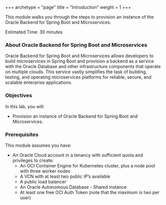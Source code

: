 +++
archetype = "page"
title = "Introduction"
weight = 1
+++

This module walks you through the steps to provision an instance of the Oracle Backend for Spring Boot and Microservices.

Estimated Time: 30 minutes

### About Oracle Backend for Spring Boot and Microservices

Oracle Backend for Spring Boot and Microservices allows developers to build microservices in Spring Boot and provision a backend as a service with the Oracle Database and other infrastructure components that operate on multiple clouds. This service vastly simplifies the task of building, testing, and operating microservices platforms for reliable, secure, and scalable enterprise applications.

### Objectives

In this lab, you will:

* Provision an instance of Oracle Backend for Spring Boot and Microservices.

### Prerequisites

This module assumes you have:

* An Oracle Cloud account in a tenancy with sufficient quota and privileges to create:
  * An OCI Container Engine for Kubernetes cluster, plus a node pool with three worker nodes
  * A VCN with at least two public IP’s available
  * A public load balancer
  * An Oracle Autonomous Database - Shared instance
  * At least one free OCI Auth Token (note that the maximum is two per user)
